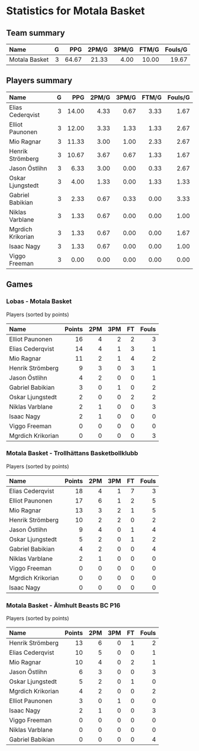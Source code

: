 # Statistics for Motala Basket

## Team summary

| Name | G | PPG | 2PM/G | 3PM/G | FTM/G | Fouls/G |
|:-----|--:|----:|------:|------:|------:|--------:|
| Motala Basket | 3 | 64.67 | 21.33 | 4.00 | 10.00 | 19.67 |

## Players summary

| Name | G | PPG | 2PM/G | 3PM/G | FTM/G | Fouls/G |
|:-----|--:|----:|------:|------:|------:|--------:|
| Elias Cederqvist | 3 | 14.00 | 4.33 | 0.67 | 3.33 | 1.67 |
| Elliot Paunonen | 3 | 12.00 | 3.33 | 1.33 | 1.33 | 2.67 |
| Mio Ragnar | 3 | 11.33 | 3.00 | 1.00 | 2.33 | 2.67 |
| Henrik Strömberg | 3 | 10.67 | 3.67 | 0.67 | 1.33 | 1.67 |
| Jason Östlihn | 3 | 6.33 | 3.00 | 0.00 | 0.33 | 2.67 |
| Oskar Ljungstedt | 3 | 4.00 | 1.33 | 0.00 | 1.33 | 1.33 |
| Gabriel Babikian | 3 | 2.33 | 0.67 | 0.33 | 0.00 | 3.33 |
| Niklas Varblane | 3 | 1.33 | 0.67 | 0.00 | 0.00 | 1.00 |
| Mgrdich Krikorian | 3 | 1.33 | 0.67 | 0.00 | 0.00 | 1.67 |
| Isaac Nagy | 3 | 1.33 | 0.67 | 0.00 | 0.00 | 1.00 |
| Viggo Freeman | 3 | 0.00 | 0.00 | 0.00 | 0.00 | 0.00 |

## Games

### Lobas - Motala Basket

Players (sorted by points)

| Name | Points | 2PM | 3PM | FT | Fouls |
|:-----|-------:|----:|----:|---:|------:|
| Elliot Paunonen | 16 |  4 |  2 |  2 |  3 |
| Elias Cederqvist | 14 |  4 |  1 |  3 |  1 |
| Mio Ragnar | 11 |  2 |  1 |  4 |  2 |
| Henrik Strömberg |  9 |  3 |  0 |  3 |  1 |
| Jason Östlihn |  4 |  2 |  0 |  0 |  1 |
| Gabriel Babikian |  3 |  0 |  1 |  0 |  2 |
| Oskar Ljungstedt |  2 |  0 |  0 |  2 |  2 |
| Niklas Varblane |  2 |  1 |  0 |  0 |  3 |
| Isaac Nagy |  2 |  1 |  0 |  0 |  0 |
| Viggo Freeman |  0 |  0 |  0 |  0 |  0 |
| Mgrdich Krikorian |  0 |  0 |  0 |  0 |  3 |

### Motala Basket - Trollhättans Basketbollklubb

Players (sorted by points)

| Name | Points | 2PM | 3PM | FT | Fouls |
|:-----|-------:|----:|----:|---:|------:|
| Elias Cederqvist | 18 |  4 |  1 |  7 |  3 |
| Elliot Paunonen | 17 |  6 |  1 |  2 |  5 |
| Mio Ragnar | 13 |  3 |  2 |  1 |  5 |
| Henrik Strömberg | 10 |  2 |  2 |  0 |  2 |
| Jason Östlihn |  9 |  4 |  0 |  1 |  4 |
| Oskar Ljungstedt |  5 |  2 |  0 |  1 |  2 |
| Gabriel Babikian |  4 |  2 |  0 |  0 |  4 |
| Niklas Varblane |  2 |  1 |  0 |  0 |  0 |
| Viggo Freeman |  0 |  0 |  0 |  0 |  0 |
| Mgrdich Krikorian |  0 |  0 |  0 |  0 |  0 |
| Isaac Nagy |  0 |  0 |  0 |  0 |  0 |

### Motala Basket - Älmhult Beasts BC P16

Players (sorted by points)

| Name | Points | 2PM | 3PM | FT | Fouls |
|:-----|-------:|----:|----:|---:|------:|
| Henrik Strömberg | 13 |  6 |  0 |  1 |  2 |
| Elias Cederqvist | 10 |  5 |  0 |  0 |  1 |
| Mio Ragnar | 10 |  4 |  0 |  2 |  1 |
| Jason Östlihn |  6 |  3 |  0 |  0 |  3 |
| Oskar Ljungstedt |  5 |  2 |  0 |  1 |  0 |
| Mgrdich Krikorian |  4 |  2 |  0 |  0 |  2 |
| Elliot Paunonen |  3 |  0 |  1 |  0 |  0 |
| Isaac Nagy |  2 |  1 |  0 |  0 |  3 |
| Viggo Freeman |  0 |  0 |  0 |  0 |  0 |
| Niklas Varblane |  0 |  0 |  0 |  0 |  0 |
| Gabriel Babikian |  0 |  0 |  0 |  0 |  4 |

